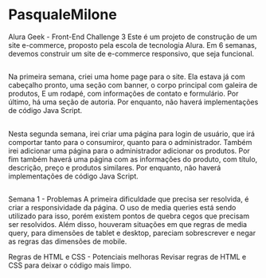 # PasqualeMilone
Alura Geek - Front-End Challenge 3
Este é um projeto de construção de um site e-commerce, proposto pela escola de tecnologia Alura.
Em 6 semanas, devemos construir um site de e-commerce responsivo, que seja funcional.

##
Na primeira semana, criei uma home page para o site. Ela estava já com cabeçalho pronto, uma seção com banner, o corpo principal com galeira de produtos,
E um rodapé, com informações de contato e formulário. Por último, há uma seção de autoria.
Por enquanto, não haverá implementações de código Java Script.
##

##
Nesta segunda semana, irei criar uma página para login de usuário, que irá comportar tanto para o consumiror, quanto para o administrador.
Também irei adicionar uma página para o administrador adicionar os produtos. Por fim também haverá uma página com as informações do produto, com título, descrição,
preço e produtos similares.
Por enquanto, não haverá implementações de código Java Script.
##

##
Semana 1 - Problemas
A primeira dificuldade que precisa ser resolvida, é criar a responsividade da página. O uso de media queries está sendo utilizado para isso, porém existem pontos de 
quebra cegos que precisam ser resolvidos. Além disso, houveram situações em que regras de media query, para dimensões de tablet e desktop, pareciam sobrescrever e negar
as regras das dimensões de mobile.

Regras de HTML e CSS - Potenciais melhoras
Revisar regras de HTML e CSS para deixar o código mais limpo.
